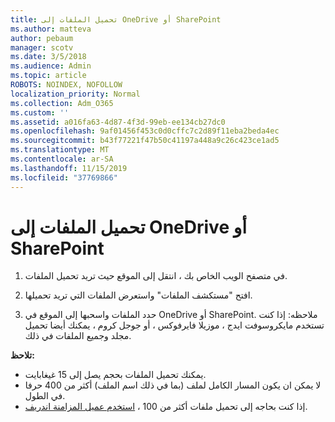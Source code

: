 ```yaml
---
title: تحميل الملفات إلى OneDrive أو SharePoint
ms.author: matteva
author: pebaum
manager: scotv
ms.date: 3/5/2018
ms.audience: Admin
ms.topic: article
ROBOTS: NOINDEX, NOFOLLOW
localization_priority: Normal
ms.collection: Adm_O365
ms.custom: ''
ms.assetid: a016fa63-4d87-4f3d-99eb-ee134cb27dc0
ms.openlocfilehash: 9af01456f453c0d0cffc7c2d89f11eba2beda4ec
ms.sourcegitcommit: b43f77221f47b50c41197a448a9c26c423ce1ad5
ms.translationtype: MT
ms.contentlocale: ar-SA
ms.lasthandoff: 11/15/2019
ms.locfileid: "37769866"
---
```

# <a name="upload-files-to-onedrive-or-sharepoint"></a>تحميل الملفات إلى OneDrive أو SharePoint

1. في متصفح الويب الخاص بك ، انتقل إلى الموقع حيث تريد تحميل الملفات.
    
2. افتح "مستكشف الملفات" واستعرض الملفات التي تريد تحميلها.
    
3. حدد الملفات واسحبها إلى الموقع في OneDrive أو SharePoint. ملاحظه: إذا كنت تستخدم مايكروسوفت ايدج ، موزيلا فايرفوكس ، أو جوجل كروم ، يمكنك أيضا تحميل مجلد وجميع الملفات في ذلك.
    
**تلاحظ:**
- يمكنك تحميل الملفات بحجم يصل إلى 15 غيغابايت. 
- لا يمكن ان يكون المسار الكامل لملف (بما في ذلك اسم الملف) أكثر من 400 حرفا في الطول. 
- إذا كنت بحاجه إلى تحميل ملفات أكثر من 100 ، [استخدم عميل المزامنة اندريف](https://go.microsoft.com/fwlink/?linkid=866427). 
  

